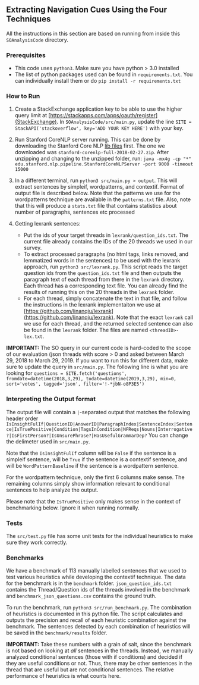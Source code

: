## Extracting Navigation Cues Using the Four Techniques

All the instructions in this section are based on running from inside this `SOAnalysisCode` directory.

### Prerequisites

* This code uses `python3`. Make sure you have python > 3.0 installed
* The list of python packages used can be found in `requirements.txt`. You can individually install them or do `pip install -r requirements.txt`

### How to Run

1. Create a StackExchange application key to be able to use the higher query limit at [https://stackapps.com/apps/oauth/register](StackExchange). In `SOAnalysisCode/src/main.py`, update the line `SITE = StackAPI('stackoverflow', key='ADD YOUR KEY HERE')` with your key.

2. Run Stanford CoreNLP server running. This can be done by downloading the Stanford Core NLP [lib files](https://stanfordnlp.github.io/CoreNLP/download.html) first. The one we downloaded was `stanford-corenlp-full-2018-02-27.zip`. After unzipping and changing to the unzipped folder, run:
`java -mx4g -cp "*" edu.stanford.nlp.pipeline.StanfordCoreNLPServer -port 9000 -timeout 15000` 

3. In a different terminal, run `python3 src/main.py > output`. This will extract sentences by simpleif, wordpatterns, and contextif. Format of output file is described below. Note that the patterns we use for the wordpatterns technique are available in the `patterns.txt` file. Also, note that this will produce a `stats.txt` file that contains statistics about number of paragraphs, sentences etc processed

4. Getting lexrank sentences:

	* Put the ids of your target threads in `lexrank/question_ids.txt`. The current file already contains the IDs of the 20 threads we used in our survey. 
	* To extract processed paragraphs (no html tags, links removed, and lemmatized words in the sentences) to be used with the lexrank approach, run `python3 src/lexrank.py`. This script reads the target question ids from the `question_ids.txt` file and then outputs the paragraph text of each thread from there in the `lexrank` directory. Each thread has a corresponding text file. You can already find the results of running this on the 20 threads in the `lexrank` folder.
	* For each thread, simply concatenate the text in that file, and follow the instructions in the lexrank implementaiton we use at [https://github.com/linanqiu/lexrank](https://github.com/linanqiu/lexrank). Note that the exact `lexrank` call we use for each thread, and the returned selected sentence can also be found in the `lexrank` folder. The files are named `<threadID>-lex.txt`.

**IMPORTANT:** The SO query in our current code is hard-coded to the scope of our evaluation (json threads with score > 0 and asked between March 29, 2018 to March 29, 2019. If you want to run this for different data, make sure to update the query in `src/main.py`. The following line is what you are looking for `questions = SITE.fetch('questions', fromdate=datetime(2018,3,29), todate=datetime(2019,3,29), min=0, sort='votes', tagged='json', filter='!-*jbN-o8P3E5')`

### Interpreting the Output format

The output file will contain a `|`-separated output that matches the following header order 
`IsInsightFulIf|QuestionID|AnswerID|ParagraphIndex|SentenceIndex|Sentence|IsTruePositive|Condition|TagsInCondition|NFReqs|Nouns|Interrogative?|IsFirstPerson?|IsUnsurePhrase?|HasUsefulGrammarDep?`
You can change the delimeter used in `src/main.py`.

Note that the `IsInsightFulIf` column will be `False` if the sentence is a simpleif sentence, will be `True` if the sentence is a contextif sentence, and will be `WordPatternBaseline` if the sentence is a wordpattern sentence. 

For the wordpattern technique, only the first 6 columns make sense. The remaining columns simply show information relevant to conditional sentences to help analyze the output.

Please note that the `IsTruePositive` only makes sense in the context of benchmarking below. Ignore it when running normally.

### Tests

The `src/test.py` file has some unit tests for the individual heuristics to make sure they work correctly.

### Benchmarks 

We have a benchmark of 113 manually labelled sentences that we used to test various heuristics while developing the contextif technique. The data for the benchmark is in the `benchmark` folder. `json_question_ids.txt` contains the Thread/Question ids of the threads involved in the benchmark and `benchmark_json_questions.csv` contains the ground truth.

To run the benchmark, run `python3 src/run_benchmark.py`. The combination of heuristics is documented in this python file. The script calculates and outputs the precision and recall of each heuristic combination against the benchmark.
The sentences detected by each combination of heuristics will be saved in the `benchmark/results` folder.

**IMPORTANT:** Take these numbers with a grain of salt, since the benchmark is not based on looking at *all* sentences in the threads. Instead, we manually analyzed conditional sentences (those with if conditions) and decided if they are useful conditions or not. Thus, there may be other sentences in the thread that are useful but are not conditional sentences. The relative performance of heuristics is what counts here.
